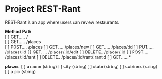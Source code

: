 # Project REST-Rant

REST-Rant is an app where users can review restaurants.

**Method** **Path**  
[ ] GET..... /  
[ ] GET..... /places  
[ ] POST.... /places
[ ] GET..... /places/new
[ ] GET..... /places/:id
[ ] PUT..... /places/:id
[ ] GET..... /places/:id/edit
[ ] DELETE.. /places/:id
[ ] POST.... /places/:id/rant
[ ] DELETE.. /places/:id/rant/:rantId
[ ] GET......\*

**places** 
[ ] a name (string)
[ ] city (string)
[ ] state (string)
[ ] cuisines (string)
[ ] a pic (string)
